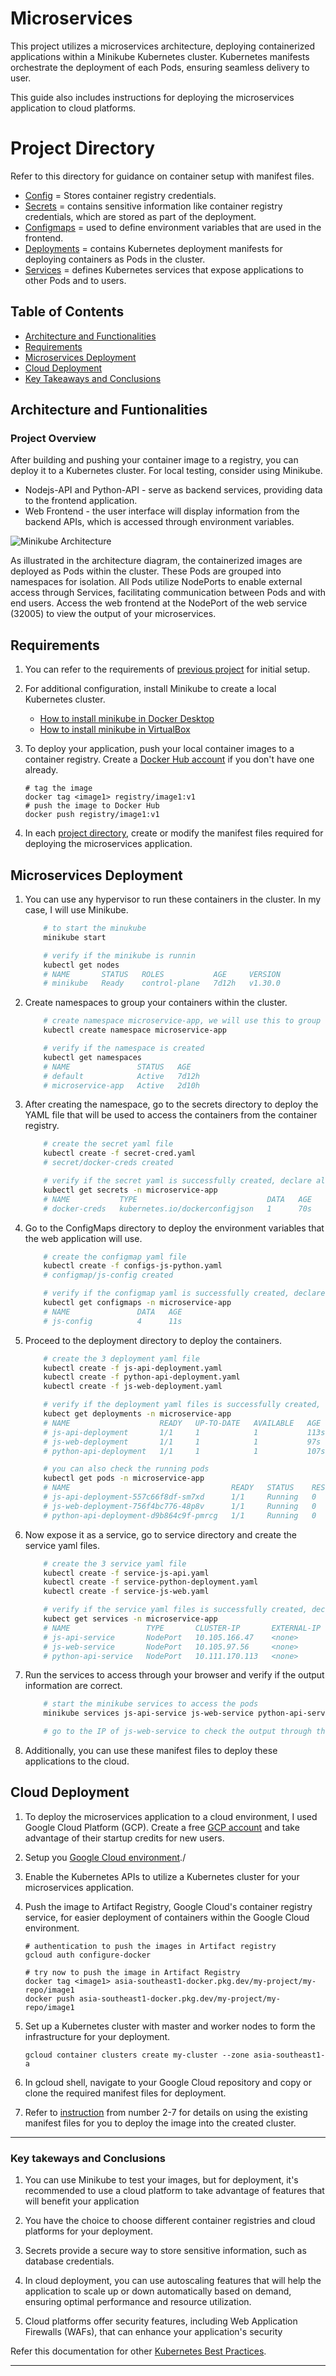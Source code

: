 # Microservices
This project utilizes a microservices architecture, deploying containerized applications within a Minikube Kubernetes cluster. Kubernetes manifests orchestrate the deployment of each Pods, ensuring seamless delivery to user.

This guide also includes instructions for deploying the microservices application to cloud platforms.

# Project Directory
Refer to this directory for guidance on container setup with manifest files.

- [Config](./config-json) = Stores container registry credentials.
- [Secrets](./secrets) = contains sensitive information like container registry credentials, which are stored as part of the deployment.
- [Configmaps](./configmaps) = used to define environment variables that are used in the frontend.
- [Deployments](./deployments) = contains Kubernetes deployment manifests for deploying containers as Pods in the cluster.
- [Services](./services) = defines Kubernetes services that expose applications to other Pods and to users.

## Table of Contents
* [Architecture and Functionalities](#architecture-and-funtionalities)
* [Requirements](#requirements)
* [Microservices Deployment](#microservices-deployment)
* [Cloud Deployment](#cloud-deployment)
* [Key Takeaways and Conclusions](#key-takeways-and-conclusions)

## Architecture and Funtionalities

### Project Overview

After building and pushing your container image to a registry, you can deploy it to a Kubernetes cluster. For local testing, consider using Minikube.

* Nodejs-API and Python-API - serve as backend services, providing data to the frontend application.
* Web Frontend - the user interface will display information from the backend APIs, which is accessed through environment variables.

![Minikube Architecture](architecture/Minikube-Architecture.png)

As illustrated in the architecture diagram, the containerized images are deployed as Pods within the cluster. These Pods are grouped into namespaces for isolation. All Pods utilize NodePorts to enable external access through Services, facilitating communication between Pods and with end users. Access the web frontend at the NodePort of the web service (32005) to view the output of your microservices.

## Requirements

1. You can refer to the requirements of [previous project](/Dockerization) for initial setup. 

2. For additional configuration, install Minikube to create a local Kubernetes cluster.
    * [How to install minikube in Docker Desktop](https://minikube.sigs.k8s.io/docs/tutorials/docker_desktop_replacement/)
    * [How to install minikube in VirtualBox](https://minikube.sigs.k8s.io/docs/drivers/virtualbox/)

3. To deploy your application, push your local container images to a container registry. Create a [Docker Hub account](https://hub.docker.com/) if you don't have one already.
    
    ```
    # tag the image
    docker tag <image1> registry/image1:v1
    # push the image to Docker Hub
    docker push registry/image1:v1
    ```

4. In each [project directory](#project-directory), create or modify the manifest files required for deploying the microservices application.

## Microservices Deployment

1. You can use any hypervisor to run these containers in the cluster. In my case, I will use Minikube.

    ```bash
        # to start the minukube
        minikube start

        # verify if the minikube is runnin
        kubectl get nodes
        # NAME       STATUS   ROLES           AGE     VERSION
        # minikube   Ready    control-plane   7d12h   v1.30.0
    ```

2. Create namespaces to group your containers within the cluster.

    ```bash
        # create namespace microservice-app, we will use this to group our resources
        kubectl create namespace microservice-app

        # verify if the namespace is created
        kubectl get namespaces
        # NAME               STATUS   AGE
        # default            Active   7d12h
        # microservice-app   Active   2d10h
    ```

3. After creating the namespace, go to the secrets directory to deploy the YAML file that will be used to access the containers from the container registry.

    ```bash
        # create the secret yaml file
        kubectl create -f secret-cred.yaml
        # secret/docker-creds created

        # verify if the secret yaml is successfully created, declare also the namespace where we deploy it
        kubectl get secrets -n microservice-app
        # NAME           TYPE                             DATA   AGE
        # docker-creds   kubernetes.io/dockerconfigjson   1      70s
    ```

4. Go to the ConfigMaps directory to deploy the environment variables that the web application will use.

    ```bash
        # create the configmap yaml file
        kubectl create -f configs-js-python.yaml
        # configmap/js-config created

        # verify if the configmap yaml is successfully created, declare also the namespace where we deploy it
        kubectl get configmaps -n microservice-app
        # NAME               DATA   AGE
        # js-config          4      11s
    ```

5. Proceed to the deployment directory to deploy the containers.

    ```bash
        # create the 3 deployment yaml file
        kubectl create -f js-api-deployment.yaml
        kubectl create -f python-api-deployment.yaml
        kubectl create -f js-web-deployment.yaml

        # verify if the deployment yaml files is successfully created, declare also the namespace where we deploy it
        kubect get deployments -n microservice-app
        # NAME                    READY   UP-TO-DATE   AVAILABLE   AGE
        # js-api-deployment       1/1     1            1           113s
        # js-web-deployment       1/1     1            1           97s
        # python-api-deployment   1/1     1            1           107s

        # you can also check the running pods 
        kubectl get pods -n microservice-app
        # NAME                                    READY   STATUS    RESTARTS   AGE
        # js-api-deployment-557c66f8df-sm7xd      1/1     Running   0          3m10s
        # js-web-deployment-756f4bc776-48p8v      1/1     Running   0          2m53s
        # python-api-deployment-d9b864c9f-pmrcg   1/1     Running   0          3m4s
    ```

6. Now expose it as a service, go to service directory and create the service yaml files.

    ```bash
        # create the 3 service yaml file
        kubectl create -f service-js-api.yaml
        kubectl create -f service-python-deployment.yaml
        kubectl create -f service-js-web.yaml

        # verify if the service yaml files is successfully created, declare also the namespace where we deploy it
        kubect get services -n microservice-app
        # NAME                 TYPE       CLUSTER-IP       EXTERNAL-IP   PORT(S)        AGE
        # js-api-service       NodePort   10.105.166.47    <none>        80:32007/TCP   91s
        # js-web-service       NodePort   10.105.97.56     <none>        80:32005/TCP   81s
        # python-api-service   NodePort   10.111.170.113   <none>        80:32006/TCP   72s
    ```

7. Run the services to access through your browser and verify if the output information are correct.

    ```bash
        # start the minikube services to access the pods
        minikube services js-api-service js-web-service python-api-service

        # go to the IP of js-web-service to check the output through the browsers
    ```
    
9. Additionally, you can use these manifest files to deploy these applications to the cloud.

## Cloud Deployment

1. To deploy the microservices application to a cloud environment, I used Google Cloud Platform (GCP). Create a free [GCP account](https://console.cloud.google.com/) and take advantage of their startup credits for new users.

2. Setup you [Google Cloud environment](https://console.cloud.google.com/getting-started)./

3. Enable the Kubernetes APIs to utilize a Kubernetes cluster for your microservices application.

4. Push the image to Artifact Registry, Google Cloud's container registry service, for easier deployment of containers within the Google Cloud environment.

    ```
    # authentication to push the images in Artifact registry
    gcloud auth configure-docker

    # try now to push the image in Artifact Registry
    docker tag <image1> asia-southeast1-docker.pkg.dev/my-project/my-repo/image1
    docker push asia-southeast1-docker.pkg.dev/my-project/my-repo/image1
    ```

5. Set up a Kubernetes cluster with master and worker nodes to form the infrastructure for your deployment.

    ```
    gcloud container clusters create my-cluster --zone asia-southeast1-a

    ```

6. In gcloud shell, navigate to your Google Cloud repository and copy or clone the required manifest files for deployment.

7. Refer to [instruction](#microservices-deployment) from number 2-7 for details on using the existing manifest files for you to deploy the image into the created cluster.

---

### Key takeways and Conclusions

1. You can use Minikube to test your images, but for deployment, it's recommended to use a cloud platform to take advantage of features that will benefit your application

2. You have the choice to choose different container registries and cloud platforms for your deployment.

3. Secrets provide a secure way to store sensitive information, such as database credentials.

4. In cloud deployment, you can use autoscaling features that will help the application to scale up or down automatically based on demand, ensuring optimal performance and resource utilization.

5. Cloud platforms offer security features, including Web Application Firewalls (WAFs), that can enhance your application's security

Refer this documentation for other [Kubernetes Best Practices](https://kubernetes.io/docs/concepts/configuration/overview/).

---
